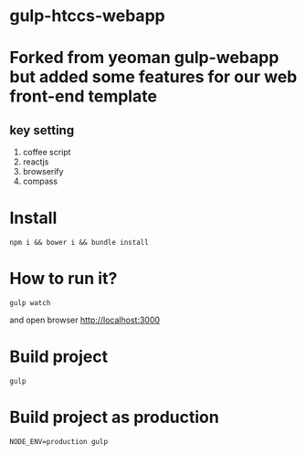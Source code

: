 gulp-htccs-webapp
=====================

# Forked from yeoman gulp-webapp but added some features for our web front-end template

## key setting
1. coffee script
2. reactjs
3. browserify
4. compass

# Install

```shell
npm i && bower i && bundle install
```

# How to run it?

```shell
gulp watch
```
and open browser <http://localhost:3000>

# Build project

```shell
gulp
```

# Build project as production

```shell
NODE_ENV=production gulp
```
